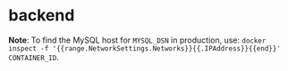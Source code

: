 # backend

**Note**: To find the MySQL host for `MYSQL_DSN` in production, use: `docker inspect -f '{{range.NetworkSettings.Networks}}{{.IPAddress}}{{end}}' CONTAINER_ID`.

